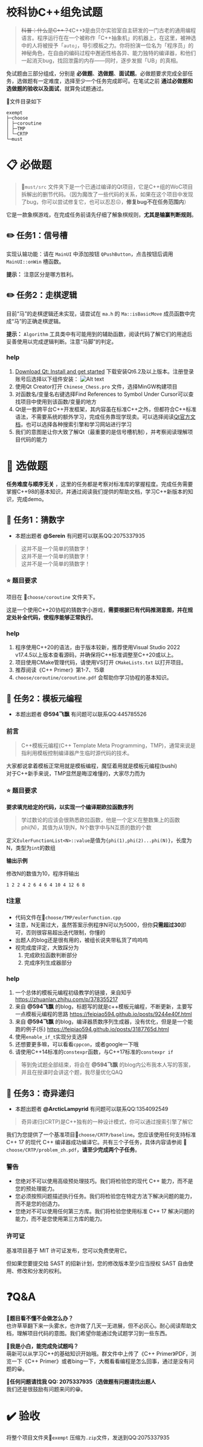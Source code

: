 # 校科协C++组免试题

> ~~科普：什么是C++？~~《C++》是由贝尔实验室自主研发的一门古老的通用编程语言。程序运行在在一个被称作「C++抽象机」的机器上，在这里，被神选中的人将被授予「`auto`」，导引模板之力。你将扮演一位名为「程序员」的神秘角色，在自由的编码过程中邂逅性格各异、能力独特的编译器，和他们一起消灭bug，找回泄露的内存——同时，逐步发掘「UB」的真相。

免试题由三部分组成，分别是 **必做题**、**选做题**、**面试题**。必做题要求完成全部任务，选做题有一定难度，选择至少一个任务完成即可。在笔试之前 **通过必做题和选做题的验收以及面试**，就算免试题通过。

📂文件目录如下

```
exempt
├─choose
│ ├─coroutine
│ ├─TMP
│ └─CRTP
└─must
```

# 📋 必做题

> 📂`must/src` 文件夹下是一个已通过编译的Qt项目，它是C++组的WoC项目拆解出的删节代码。（因为魔改了一些代码的关系，如果在这个项目中发现了bug，你可以尝试修复它，也可以忍忍😖，**修复bug不在任务范围内**）

它是一款象棋游戏，在完成任务前请先仔细了解象棋规则，**尤其是输赢判断规则**。

## ✏️ 任务1：信号槽

实现认输功能：请在 `MainUI` 中添加按钮 `QPushButton`，点击按钮后调用 `MainUI::onWin` 槽函数。
 
**提示：** 注意区分是哪方胜利。

## ✏️ ️️️️任务2：️走棋逻辑

目前“马”的走棋逻辑还未实现，请尝试在 `ma.h` 的 `Ma::isBasicMove` 成员函数中完成“马”的正确走棋逻辑。

**提示：** `Algorithm` 工具类中有可能用到的辅助函数，阅读代码了解它们的用途后妥善使用以完成逻辑判断。注意“马脚”的判定。

### help

1. [Download Qt: Install and get started](https://www.qt.io/download-thank-you) 下载安装Qt6.2及以上版本。注册登录账号后选择以下组件安装：
![Alt text](image-1.png)
1. 使用Qt Creator打开 `Chinese_Chess.pro` 文件，选择MinGW构建项目
2. 对函数名/变量名右键选择Find References to Symbol Under Cursor可以查找项目中使用到该函数/变量的地方
3. Qt是一套跨平台C++开发框架，其内容虽在标准C++之外，但都符合C++标准语法，不需要系统的额外学习，完成任务靠现学现卖。可以选择阅读[Qt官方文档](https://doc.qt.io)，也可以选择各种搜索引擎和学习网站进行学习
4. 我们的意图是让你大致了解Qt（最重要的是信号槽机制），并考察阅读理解项目代码的能力

# 📒 选做题

**任务难度与顺序无关** ，这里的任务都是考察对标准库的掌握程度。完成任务需要掌握C++98的基本知识，并通过阅读我们提供的帮助文档，学习C++新版本的知识，完成demo。

## 📌 任务1：猜数字

* 本题出题者 **@Serein** 有问题可以联系QQ:2075337935

> 这并不是一个简单的猜数字！  
> 这并不是一个简单的猜数字！  
> 这并不是一个简单的猜数字！

### ⭐ 题目要求

项目在 📂`choose/coroutine` 文件夹下。

这是一个使用C++20协程的猜数字小游戏，**需要根据已有代码推测意图，并在规定处补全代码，使程序能够正常执行**。

### help

1. 程序使用C++20的语法，由于版本较新，推荐使用Visual Studio 2022 v17.4.5以上版本查看源码，并确保将C++标准调整至C++20或以上。
2. 项目使用CMake管理代码，请使用VS打开 `CMakeLists.txt` 以打开项目。
3. 推荐阅读《C++ Primer》第1-7、15章
4. `choose/coroutine/coroutine.pdf` 会帮助你学习协程的基本知识。

## 📌 任务2：模板元编程
- 本题出题者 **@594飞飘** 有问题可以联系QQ:445785526

### 前言
>C++模板元编程(C++ Template Meta Programming，TMP)，通常来说是指利用模板控制编译器产生临时源代码的技术。

大家都说拿着模板正常用就是模板编程，魔怔着用就是模板元编程(bushi)  
对于C++新手来说，TMP显然是晦涩难懂的，大家尽力而为

### ⭐ 题目要求

**要求填充给定的代码，以实现一个编译期欧拉函数序列**

>学过数论的应该会很熟悉欧拉函数，他是一个定义在整数集上的函数phi(N)，其值为从1到N，N个数字中与N互质的数的个数

定义`EulerFunctionList<N>::value`是值为`{phi(1),phi(2)...phi(N)}`，长度为N，类型为`int`的数组

**输出示例**

修改N的数值为10，程序将输出
```
1 2 2 4 2 6 4 6 4 10 4 12 6 8
```

### ❗注意
- 代码文件在📂`choose/TMP/eulerfunction.cpp`
- 注意，N无需过大，虽然答案示例程序N可以为5000，但你**只需超过30**即可，否则很容易超出迭代限制，你懂的 
- 出题人的blog还是很有用的，被组长说夹带私货了呜呜呜
- 视完成度评定，大致踩分为
    1. 完成欧拉函数判断部分
    2. 完成序列生成器部分

### help

1. 一个总体的模板元编程初级教学的链接，来自知乎 https://zhuanlan.zhihu.com/p/378355217
2. 来自 **@594飞飘** 的blog，标题写的就是c++模板元编程，不断更新，主要写一点模板元编程的思路 https://feipiao594.github.io/posts/9244e40f.html
3. 来自 **@594飞飘** 的blog，编译器质数序列生成器，没有优化，但是是一个能跑的例子(乐) https://feipiao594.github.io/posts/3187765d.html
4. 使用`enable_if_t`实现分支选择
5. 还想要更多嘛，可以看看`cppcon`，或者google一下哦
6. 请使用C++14标准的`constexpr`函数，与C++17标准的`constexpr if`

>等到免试题全部结束，将会在 **@594飞飘** 的blog内公布我本人写的答案，并且在授课时会讲这个题，我尽量优化QAQ

## 📌 任务3：奇异递归

* 本题出题者 **@ArcticLampyrid** 有问题可以联系QQ:1354092549

> 奇异递归(CRTP)是C++独有的一种设计模式，你可以通过搜索引擎了解它

我们为您提供了一个基准项目📂`choose/CRTP/baseline`。您应该使用任何支持标准 C++ 17 的现代 C++ 编译器成功编译它。共有三个子任务，具体内容请参阅 📂`choose/CRTP/problem_zh.pdf`，**请至少完成两个子任务**。

### 警告
- 您绝对不可以使用高级预处理技巧。我们将检验您的现代 C++ 能力，而不是您的预处理能力。
- 您必须按照问题描述执行任务。我们将检验您在特定方法下解决问题的能力，而不是您的创造力。
- 您绝对不可以使用任何第三方库。我们将检验您使用标准 C++ 17 解决问题的能力，而不是您使用第三方库的能力。

### 许可证
基准项目基于 MIT 许可证发布，您可以免费使用它。

但如果您要提交给 SAST 的招新计划，您的修改版本至少应当授权 SAST 自由使用、修改和分发的权利。

# ❓Q&A

🔹**题目看不懂不会做怎么办？**  
也许草草翻下来一头雾水，也许做了几天一无进展，但不必灰心。耐心阅读帮助文档，理解项目代码的意图。我们希望你能通过免试题学习到一些东西。

🔹**我是小白，能完成免试题吗？**  
萌新可以从学习C++的基础知识开始哦。群文件中上传了《C++ Primer》PDF，浏览一下《C++ Primer》或者bing一下，大概看看编程是怎么回事，通过是没有问题的😀。

🔹**任何问题请找我 QQ: 2075337935（选做题有问题请找出题人**   
我们还是很鼓励有问题来问的😁。

# ✔️ 验收

将整个项目文件夹📂`exempt` 压缩为`.zip`文件，发送到QQ:2075337935